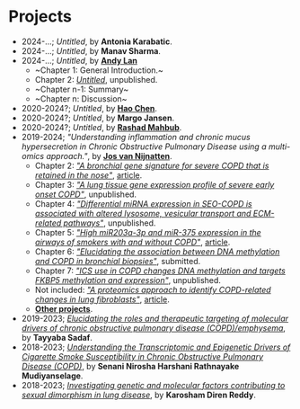 # Projects

- 2024-...; *Untitled*, by **Antonia Karabatic**.
- 2024-...; *Untitled*, by **Manav Sharma**.
- 2024-...; *Untitled*, by **[Andy Lan](https://github.com/Lan-Andy)**
  - ~Chapter 1: General Introduction.~
  - Chapter 2: *[Untitled](https://github.com/UTS-Bioinformatics/#)*, unpublished.
  - ~Chapter n-1: Summary~
  - ~Chapter n: Discussion~
- 2020-2024?; *Untitled*, by **[Hao Chen](https://github.com/HAOLUNG)**.
- 2020-2024?; *Untitled*, by **Margo Jansen**.
- 2020-2024?; *Untitled*, by **[Rashad Mahbub](https://github.com/RashadMahbub)**.
- 2019-2024; *"Understanding inflammation and chronic mucus hypersecretion in Chronic Obstructive Pulmonary Disease using a multi-omics approach."*, by **[Jos van Nijnatten](https://github.com/vanNijnatten)**.
  - Chapter 2: *["A bronchial gene signature for severe COPD that is retained in the nose"](https://github.com/UTS-Bioinformatics/PhD-JvN-Ch2-SHERLOCk-COPD-Differences-NB-BB)*, [article](https://doi.org/10.1183/23120541.00354-2023).
  - Chapter 3: *["A lung tissue gene expression profile of severe early onset COPD"](https://github.com/UTS-Bioinformatics/PhD-JvN-Ch3-PRESTO-Unique-Genes-In-SEO-COPD)*, unpublished.
  - Chapter 4: *["Differential miRNA expression in SEO-COPD is associated with altered lysosome, vesicular transport and ECM-related pathways"](https://github.com/UTS-Bioinformatics/PhD-JvN-Ch4-PRESTO-Unique-miRNAs-In-SEO-COPD)*, unpublished.
  - Chapter 5: *["High miR203a-3p and miR-375 expression in the airways of smokers with and without COPD"](https://github.com/UTS-Bioinformatics/PhD-JvN-Ch5-miRNAs-Affected-By-Smoking)*, [article](https://doi.org/10.1038/s41598-022-09093-0).
  - Chapter 6: *["Elucidating the association between DNA methylation and COPD in bronchial biopsies"](https://github.com/UTS-Bioinformatics/PhD-JvN-Ch6-Methylation-Affected-By-COPD)*, submitted.
  - Chapter 7: *["ICS use in COPD changes DNA methylation and targets FKBP5 methylation and expression"](https://github.com/UTS-Bioinformatics/PhD-JvN-Ch7-v1-Methylation-Affected-By-ICS)*, unpublished.
  - Not included: *["A proteomics approach to identify COPD-related changes in lung fibroblasts"](https://github.com/UTS-Bioinformatics/PhD-JvN-NoCh-PRESTO-Unique-Proteins-In-SEO-COPD)*, [article](https://doi.org/10.1152/ajplung.00105.2022).
  - **[Other projects](https://github.com/UTS-Bioinformatics/PhD-JvN-NoCh-Secondary-Papers)**.
- 2019-2023; *[Elucidating the roles and therapeutic targeting of molecular drivers of chronic obstructive pulmonary disease (COPD)/emphysema](https://opus.lib.uts.edu.au/handle/10453/178228)*, by **Tayyaba Sadaf**.
- 2018-2023; *[Understanding the Transcriptomic and Epigenetic Drivers of Cigarette Smoke Susceptibility in Chronic Obstructive Pulmonary Disease (COPD)](https://opus.lib.uts.edu.au/handle/10453/179754)*, by **Senani Nirosha Harshani Rathnayake Mudiyanselage**.
- 2018-2023; *[Investigating genetic and molecular factors contributing to sexual dimorphism in lung disease](https://opus.lib.uts.edu.au/handle/10453/177414)*, by **Karosham Diren Reddy**.
